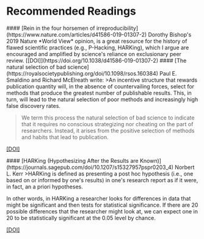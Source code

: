 # Recommended Readings

<span id="Rein-in-the-four-horsemen-of-irreproducibility">
#### [Rein in the four horsemen of irreproducibility](https://www.nature.com/articles/d41586-019-01307-2)
Dorothy Bishop's 2019 Nature *World View* opinion, is a great resource for the history of flawed scientific practices (e.g., P-Hacking, HARKing), which I argue are encouraged and amplified by science's reliance on exclusionary peer review.
[[DOI]](https://doi.org/10.1038/d41586-019-01307-2)

<span id="The-natural-selection-of-bad-science">
#### [The natural selection of bad science](https://royalsocietypublishing.org/doi/10.1098/rsos.160384)
Paul E. Smaldino and Richard McElreath write:
>An incentive structure that rewards publication quantity will, in the absence of countervailing forces, select for methods that produce the greatest number of publishable results. This, in turn, will lead to the natural selection of poor methods and increasingly high false discovery rates.

>We term this process the natural selection of bad science to indicate that it requires no conscious strategizing nor cheating on the part of researchers. Instead, it arises from the positive selection of methods and habits that lead to publication. 

[[DOI]](https://doi.org/10.1098/rsos.160384)


<span id="HARKing-Hypothesizing-After-the-Results-are-Known">
#### [HARKing (Hypothesizing After the Results are Known)](https://journals.sagepub.com/doi/10.1207/s15327957pspr0203_4)
Norbert L. Kerr
>HARKing is defined as presenting a post hoc hypothesis (i.e., one based on or informed by one's results) in one's research report as if it were, in fact, an a priori hypotheses.

In other words, in HARKing a researcher looks for differences in data that might be significant and then tests for statistical significance. If there are 20 possible differences that the researcher might look at, we can expect one in 20 to be statistically significant at the 0.05 level by chance.

[[DOI]](https://doi.org/10.1207/s15327957pspr0203_4)
